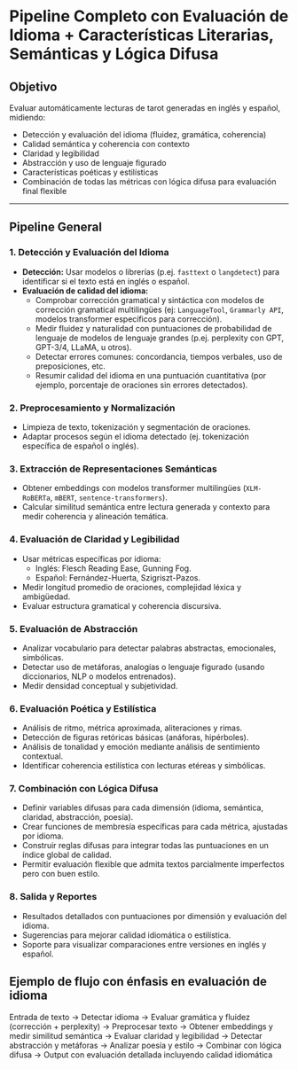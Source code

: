 # Pipeline Completo con Evaluación de Idioma + Características Literarias, Semánticas y Lógica Difusa

## Objetivo
Evaluar automáticamente lecturas de tarot generadas en inglés y español, midiendo:

- Detección y evaluación del idioma (fluidez, gramática, coherencia)
- Calidad semántica y coherencia con contexto
- Claridad y legibilidad
- Abstracción y uso de lenguaje figurado
- Características poéticas y estilísticas
- Combinación de todas las métricas con lógica difusa para evaluación final flexible

---

## Pipeline General

### 1. Detección y Evaluación del Idioma

- **Detección:** Usar modelos o librerías (p.ej. `fasttext` o `langdetect`) para identificar si el texto está en inglés o español.
- **Evaluación de calidad del idioma:**
  - Comprobar corrección gramatical y sintáctica con modelos de corrección gramatical multilingües (ej: `LanguageTool`, `Grammarly API`, modelos transformer específicos para corrección).
  - Medir fluidez y naturalidad con puntuaciones de probabilidad de lenguaje de modelos de lenguaje grandes (p.ej. perplexity con GPT, GPT-3/4, LLaMA, u otros).
  - Detectar errores comunes: concordancia, tiempos verbales, uso de preposiciones, etc.
  - Resumir calidad del idioma en una puntuación cuantitativa (por ejemplo, porcentaje de oraciones sin errores detectados).

### 2. Preprocesamiento y Normalización

- Limpieza de texto, tokenización y segmentación de oraciones.
- Adaptar procesos según el idioma detectado (ej. tokenización específica de español o inglés).

### 3. Extracción de Representaciones Semánticas

- Obtener embeddings con modelos transformer multilingües (`XLM-RoBERTa`, `mBERT`, `sentence-transformers`).
- Calcular similitud semántica entre lectura generada y contexto para medir coherencia y alineación temática.

### 4. Evaluación de Claridad y Legibilidad

- Usar métricas específicas por idioma:
  - Inglés: Flesch Reading Ease, Gunning Fog.
  - Español: Fernández-Huerta, Szigriszt-Pazos.
- Medir longitud promedio de oraciones, complejidad léxica y ambigüedad.
- Evaluar estructura gramatical y coherencia discursiva.

### 5. Evaluación de Abstracción

- Analizar vocabulario para detectar palabras abstractas, emocionales, simbólicas.
- Detectar uso de metáforas, analogías o lenguaje figurado (usando diccionarios, NLP o modelos entrenados).
- Medir densidad conceptual y subjetividad.

### 6. Evaluación Poética y Estilística

- Análisis de ritmo, métrica aproximada, aliteraciones y rimas.
- Detección de figuras retóricas básicas (anáforas, hipérboles).
- Análisis de tonalidad y emoción mediante análisis de sentimiento contextual.
- Identificar coherencia estilística con lecturas etéreas y simbólicas.

### 7. Combinación con Lógica Difusa

- Definir variables difusas para cada dimensión (idioma, semántica, claridad, abstracción, poesía).
- Crear funciones de membresía específicas para cada métrica, ajustadas por idioma.
- Construir reglas difusas para integrar todas las puntuaciones en un índice global de calidad.
- Permitir evaluación flexible que admita textos parcialmente imperfectos pero con buen estilo.

### 8. Salida y Reportes

- Resultados detallados con puntuaciones por dimensión y evaluación del idioma.
- Sugerencias para mejorar calidad idiomática o estilística.
- Soporte para visualizar comparaciones entre versiones en inglés y español.


## Ejemplo de flujo con énfasis en evaluación de idioma

Entrada de texto →
Detectar idioma →
Evaluar gramática y fluidez (corrección + perplexity) →
Preprocesar texto →
Obtener embeddings y medir similitud semántica →
Evaluar claridad y legibilidad →
Detectar abstracción y metáforas →
Analizar poesía y estilo →
Combinar con lógica difusa →
Output con evaluación detallada incluyendo calidad idiomática
